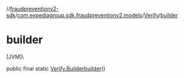 //[fraudpreventionv2-sdk](../../../index.md)/[com.expediagroup.sdk.fraudpreventionv2.models](../index.md)/[Verify](index.md)/[builder](builder.md)

# builder

[JVM]\

public final static [Verify.Builder](-builder/index.md)[builder](builder.md)()
